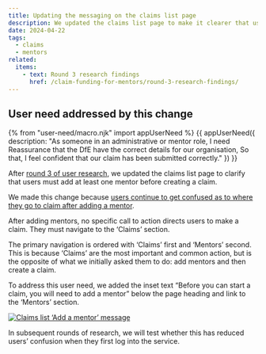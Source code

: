 ```yaml
---
title: Updating the messaging on the claims list page
description: We updated the claims list page to make it clearer that users need to add at least one mentor before creating a claim
date: 2024-04-22
tags:
  - claims
  - mentors
related:
  items:
    - text: Round 3 research findings
      href: /claim-funding-for-mentors/round-3-research-findings/
---
```


## User need addressed by this change

{% from "user-need/macro.njk" import appUserNeed %}
{{ appUserNeed({
  description: "As someone in an administrative or mentor role,
  I need Reassurance that the DfE have the correct details for our organisation,
 So that, I feel confident that our claim has been submitted correctly."
}) }}

After [round 3 of user research](/claim-funding-for-mentors/round-3-research-findings/), we updated the claims list page to clarify that users must add at least one mentor before creating a claim.

We made this change because [users continue to get confused as to where they go to claim after adding a mentor](/claim-funding-for-mentors/round-3-research-findings/#users-continue-to-get-confused-as-to-where-they-go-to-claim-after-adding-a-mentor).

After adding mentors, no specific call to action directs users to make a claim. They must navigate to the ‘Claims’ section.

The primary navigation is ordered with ‘Claims’ first and ‘Mentors’ second. This is because ‘Claims’ are the most important and common action, but is the opposite of what we initially asked them to do: add mentors and then create a claim.

To address this user need, we added the inset text “Before you can start a claim, you will need to add a mentor” below the page heading and link to the ‘Mentors’ section.

[![Claims list ‘Add a mentor’ message](claims-list.png "Claims list ‘Add a mentor’ message")](claims-list.png)

In subsequent rounds of research, we will test whether this has reduced users’ confusion when they first log into the service.
